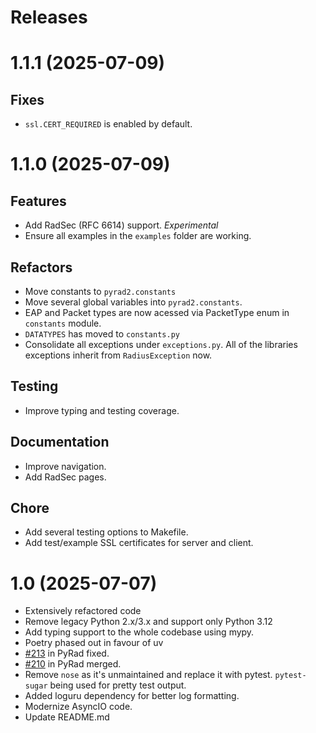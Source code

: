 # Releases


# 1.1.1 (2025-07-09)

## Fixes

- `ssl.CERT_REQUIRED` is enabled by default.


# 1.1.0 (2025-07-09)

## Features

- Add RadSec (RFC 6614) support. _Experimental_
- Ensure all examples in the `examples` folder are working.

## Refactors

- Move constants to `pyrad2.constants`
- Move several global variables into `pyrad2.constants`.
- EAP and Packet types are now acessed via PacketType enum in `constants` module. 
- `DATATYPES` has moved to `constants.py`
- Consolidate all exceptions under `exceptions.py`. All of the libraries exceptions inherit from `RadiusException` now.

## Testing

- Improve typing and testing coverage.

## Documentation

- Improve navigation.
- Add RadSec pages.

## Chore

- Add several testing options to Makefile.
- Add test/example SSL certificates for server and client.

# 1.0 (2025-07-07)

- Extensively refactored code
- Remove legacy Python 2.x/3.x and support only Python 3.12
- Add typing support to the whole codebase using mypy.
- Poetry phased out in favour of uv
- [#213](https://github.com/pyradius/pyrad/pull/213) in PyRad fixed.
- [#210](https://github.com/pyradius/pyrad/pull/210) in PyRad merged.
- Remove `nose` as it's unmaintained and replace it with pytest. `pytest-sugar` being used for pretty test output.
- Added loguru dependency for better log formatting.
- Modernize AsyncIO code.
- Update README.md